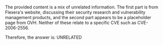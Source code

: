 The provided content is a mix of unrelated information. The first part is from Flexera's website, discussing their security research and vulnerability management products, and the second part appears to be a placeholder page from OVH. Neither of these relate to a specific CVE such as CVE-2006-2556.

Therefore, the answer is: UNRELATED